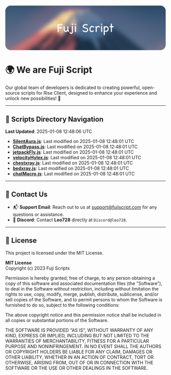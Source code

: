 ![Banner](.github/b.webp)

# 🌍 **We are Fuji Script**

Our global team of developers is dedicated to creating powerful, open-source scripts for Rise Client, designed to enhance your experience and unlock new possibilities! 🌟

---
<!-- SCRIPTS_NAVIGATION_START -->
## 📂 **Scripts Directory Navigation**

**Last Updated**: 2025-01-08 12:48:06 UTC

- **[SilentAura.js](scripts/SilentAura.js)**: Last modified on 2025-01-08 12:48:01 UTC
- **[ChatBypass.js](scripts/ChatBypass.js)**: Last modified on 2025-01-08 12:48:01 UTC
- **[jetpackFly.js](scripts/jetpackFly.js)**: Last modified on 2025-01-08 12:48:01 UTC
- **[velocityHylex.js](scripts/velocityHylex.js)**: Last modified on 2025-01-08 12:48:01 UTC
- **[chestxray.js](scripts/chestxray.js)**: Last modified on 2025-01-08 12:48:01 UTC
- **[bedxray.js](scripts/bedxray.js)**: Last modified on 2025-01-08 12:48:01 UTC
- **[chatMacro.js](scripts/chatMacro.js)**: Last modified on 2025-01-08 12:48:01 UTC

<!-- SCRIPTS_NAVIGATION_END -->

---

## 💬 **Contact Us**  
- 📬 **Support Email**: Reach out to us at [support@fujiscript.com](mailto:support@fujiscript.com) for any questions or assistance.  
- 💬 **Discord**: Contact **Leo728** directly at `Discord@leo728`.

---

## 📜 **License**

This project is licensed under the MIT License.  

**MIT License**  
Copyright (c) 2023 Fuji Scripts  

Permission is hereby granted, free of charge, to any person obtaining a copy of this software and associated documentation files (the "Software"), to deal in the Software without restriction, including without limitation the rights to use, copy, modify, merge, publish, distribute, sublicense, and/or sell copies of the Software, and to permit persons to whom the Software is furnished to do so, subject to the following conditions:  

The above copyright notice and this permission notice shall be included in all copies or substantial portions of the Software.  

THE SOFTWARE IS PROVIDED "AS IS", WITHOUT WARRANTY OF ANY KIND, EXPRESS OR IMPLIED, INCLUDING BUT NOT LIMITED TO THE WARRANTIES OF MERCHANTABILITY, FITNESS FOR A PARTICULAR PURPOSE AND NONINFRINGEMENT. IN NO EVENT SHALL THE AUTHORS OR COPYRIGHT HOLDERS BE LIABLE FOR ANY CLAIM, DAMAGES OR OTHER LIABILITY, WHETHER IN AN ACTION OF CONTRACT, TORT OR OTHERWISE, ARISING FROM, OUT OF OR IN CONNECTION WITH THE SOFTWARE OR THE USE OR OTHER DEALINGS IN THE SOFTWARE.  

